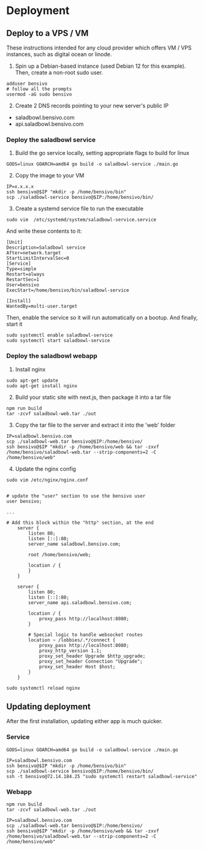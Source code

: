 # Deployment

## Deploy to a VPS / VM
These instructions intended for any cloud provider which offers VM / VPS instances, such as digital ocean or linode.

1. Spin up a Debian-based instance (used Debian 12 for this example). Then, create a non-root sudo user.
```
adduser bensivo
# follow all the prompts
usermod -aG sudo bensivo
```

2. Create 2 DNS records pointing to your new server's public IP
- saladbowl.bensivo.com
- api.saladbowl.bensivo.com

### Deploy the saladbowl service
1. Build the go service locally, setting appropriate flags to build for linux
```
GOOS=linux GOARCH=amd64 go build -o saladbowl-service ./main.go
```
2. Copy the image to your VM
```
IP=x.x.x.x
ssh bensivo@$IP "mkdir -p /home/bensivo/bin"
scp ./saladbowl-service bensivo@$IP:/home/bensivo/bin/
```
3. Create a systemd service file to run the executable
```
sudo vim  /etc/systemd/system/saladbowl-service.service
```

And write these contents to it:
```
[Unit]
Description=Saladbowl service
After=network.target
StartLimitIntervalSec=0
[Service]
Type=simple
Restart=always
RestartSec=1
User=bensivo
ExecStart=/home/bensivo/bin/saladbowl-service

[Install]
WantedBy=multi-user.target
```

Then, enable the service so it will run automatically on a bootup. And finally, start it
```
sudo systemctl enable saladbowl-service
sudo systemctl start saladbowl-service
```

### Deploy the saladbowl webapp
1. Install nginx
```
sudo apt-get update
sudo apt-get install nginx
```

2. Build your static site with next.js, then package it into a tar file
```
npm run build
tar -zcvf saladbowl-web.tar ./out
```

3. Copy the tar file to the server and extract it into the 'web' folder
```
IP=saladbowl.bensivo.com
scp ./saladbowl-web.tar bensivo@$IP:/home/bensivo/
ssh bensivo@$IP "mkdir -p /home/bensivo/web && tar -zxvf /home/bensivo/saladbowl-web.tar --strip-components=2 -C /home/bensivo/web"
```

4. Update the nginx config
```
sudo vim /etc/nginx/nginx.conf


# update the "user" section to use the bensivo user
user bensivo;

...

# Add this block within the "http" section, at the end
	server {
	    listen 80;
	    listen [::]:80;
	    server_name saladbowl.bensivo.com;

	    root /home/bensivo/web;

	    location / {
	    }
	}

	server {
	    listen 80;
	    listen [::]:80;
	    server_name api.saladbowl.bensivo.com;

	    location / {
	        proxy_pass http://localhost:8080;
	    }

        # Special logic to handle websocket routes
        location ~ /lobbies/.*/connect {
            proxy_pass http://localhost:8080;
            proxy_http_version 1.1;
            proxy_set_header Upgrade $http_upgrade;
            proxy_set_header Connection "Upgrade";
            proxy_set_header Host $host;
        }
	}

```
```
sudo systemctl reload nginx
```


## Updating deployment

After the first installation, updating either app is much quicker.

### Service
```
GOOS=linux GOARCH=amd64 go build -o saladbowl-service ./main.go

IP=saladbowl.bensivo.com
ssh bensivo@$IP "mkdir -p /home/bensivo/bin"
scp ./saladbowl-service bensivo@$IP:/home/bensivo/bin/
ssh -t bensivo@72.14.184.25 "sudo systemctl restart saladbowl-service"
```

### Webapp
```
npm run build
tar -zcvf saladbowl-web.tar ./out

IP=saladbowl.bensivo.com
scp ./saladbowl-web.tar bensivo@$IP:/home/bensivo/
ssh bensivo@$IP "mkdir -p /home/bensivo/web && tar -zxvf /home/bensivo/saladbowl-web.tar --strip-components=2 -C /home/bensivo/web"
```